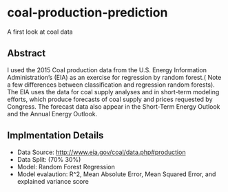 # coal-production-prediction
A first look at coal data

## Abstract
  I used the 2015 Coal production data from the U.S. Energy Information Administration’s (EIA) as an exercise for regression by random forest.( Note a few differences between classification and regression random forests).
 The EIA uses the data for coal supply analyses and in short-term modeling efforts, which produce forecasts of coal supply and prices requested by Congress. The forecast data also appear in the Short-Term Energy Outlook and the Annual Energy Outlook.

## Implmentation Details
* Data Source: http://www.eia.gov/coal/data.php#production
* Data Split: (70% 30%)
* Model: Random Forest Regression
* Model evalaution: R^2, Mean Absolute Error, Mean Squared Error, and explained variance score
